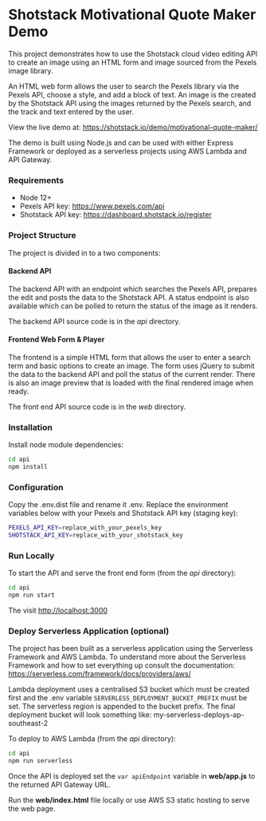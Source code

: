 # Shotstack Motivational Quote Maker Demo

This project demonstrates how to use the Shotstack cloud video editing API to create 
an image using an HTML form and image sourced from the Pexels image library.

An HTML web form allows the user to search the Pexels library via the Pexels API, choose 
a style, and add a block of text. An image is the created by the Shotstack API using the images
returned by the Pexels search, and the track and text entered by the user.

View the live demo at: https://shotstack.io/demo/motivational-quote-maker/

The demo is built using Node.js and can be used with either Express Framework or deployed 
as a serverless projects using AWS Lambda and API Gateway.

### Requirements

- Node 12+
- Pexels API key: https://www.pexels.com/api
- Shotstack API key: https://dashboard.shotstack.io/register

### Project Structure

The project is divided in to a two components:

#### Backend API

The backend API with an endpoint which searches the Pexels API, prepares the edit and posts 
the data to the Shotstack API. A status endpoint is also available which can be polled to 
return the status of the image as it renders.

The backend API source code is in the _api_ directory.

#### Frontend Web Form & Player

The frontend is a simple HTML form that allows the user to enter a search term and basic 
options to create an image. The form uses jQuery to submit the data to the backend API and 
poll the status of the current render. There is also an image preview that is loaded with 
the final rendered image when ready.

The front end API source code is in the _web_ directory.

### Installation

Install node module dependencies:

```bash
cd api
npm install
```

### Configuration

Copy the .env.dist file and rename it .env. Replace the environment variables below with your
Pexels and Shotstack API key (staging key):

```bash
PEXELS_API_KEY=replace_with_your_pexels_key
SHOTSTACK_API_KEY=replace_with_your_shotstack_key
```

### Run Locally

To start the API and serve the front end form (from the _api_ directory):

```bash
cd api
npm run start
```

The visit [http://localhost:3000](http://localhost:3000)


### Deploy Serverless Application (optional)

The project has been built as a serverless application using the Serverless Framework 
and AWS Lambda. To understand more about the Serverless Framework and how to set 
everything up consult the documentation: https://serverless.com/framework/docs/providers/aws/

Lambda deployment uses a centralised S3 bucket which must be created first and the .env variable
`SERVERLESS_DEPLOYMENT_BUCKET_PREFIX` must be set. The serverless region is appended to the bucket prefix. The final
deployment bucket will look something like: my-serverless-deploys-ap-southeast-2

To deploy to AWS Lambda (from the _api_ directory):

```bash
cd api
npm run serverless
```

Once the API is deployed set the `var apiEndpoint` variable in **web/app.js** to the returned
API Gateway URL.

Run the **web/index.html** file locally or use AWS S3 static hosting to serve the web page.

